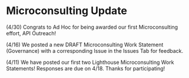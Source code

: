# **Microconsulting Update**

(4/30) Congrats to Ad Hoc for being awarded our first Microconsulting effort, API Outreach!

(4/16) We posted a new DRAFT Microconsulting Work Statement (Governance) with a corresponding Issue in the Issues Tab for feedback.  

(4/11) We have posted our first two Lighthouse Microconsulting Work Statements!  Responses are due on 4/18.  Thanks for participating!
